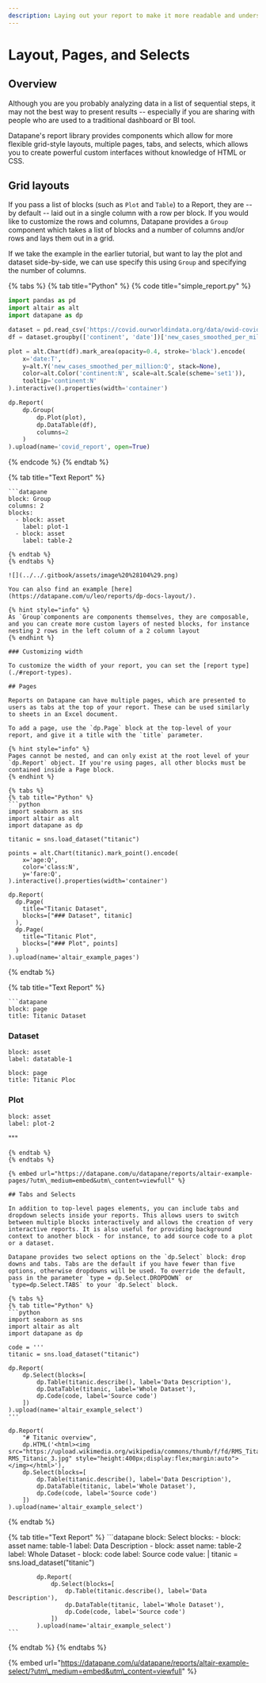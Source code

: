 ```yaml
---
description: Laying out your report to make it more readable and understandable
---
```


# Layout, Pages, and Selects

## Overview

Although you are you probably analyzing data in a list of sequential steps, it may not the best way to present results -- especially if you are sharing with people who are used to a traditional dashboard or BI tool. 

Datapane's report library provides components which allow for more flexible grid-style layouts, multiple pages, tabs, and selects, which allows you to create powerful custom interfaces without knowledge of HTML or CSS.

## Grid layouts

If you pass a list of blocks \(such as `Plot` and `Table`\) to a Report, they are -- by default -- laid out in a single column with a row per block. If you would like to customize the rows and columns, Datapane provides a `Group` component which takes a list of blocks and a number of columns and/or rows and lays them out in a grid.

If we take the example in the earlier tutorial, but want to lay the plot and dataset side-by-side, we can use specify this using `Group` and specifying the number of columns.

{% tabs %}
{% tab title="Python" %}
{% code title="simple\_report.py" %}
```python
import pandas as pd
import altair as alt
import datapane as dp

dataset = pd.read_csv('https://covid.ourworldindata.org/data/owid-covid-data.csv')
df = dataset.groupby(['continent', 'date'])['new_cases_smoothed_per_million'].mean().reset_index()

plot = alt.Chart(df).mark_area(opacity=0.4, stroke='black').encode(
    x='date:T',
    y=alt.Y('new_cases_smoothed_per_million:Q', stack=None),
    color=alt.Color('continent:N', scale=alt.Scale(scheme='set1')),
    tooltip='continent:N'
).interactive().properties(width='container')

dp.Report(
    dp.Group(
        dp.Plot(plot), 
        dp.DataTable(df),
        columns=2
    )
).upload(name='covid_report', open=True)
```
{% endcode %}
{% endtab %}

{% tab title="Text Report" %}
```text
```datapane
block: Group
columns: 2
blocks: 
  - block: asset
    label: plot-1
  - block: asset
    label: table-2
```
```
{% endtab %}
{% endtabs %}

![](../../.gitbook/assets/image%20%28104%29.png)

You can also find an example [here](https://datapane.com/u/leo/reports/dp-docs-layout/).

{% hint style="info" %}
As `Group`components are components themselves, they are composable, and you can create more custom layers of nested blocks, for instance nesting 2 rows in the left column of a 2 column layout
{% endhint %}

### Customizing width

To customize the width of your report, you can set the [report type](./#report-types).

## Pages 

Reports on Datapane can have multiple pages, which are presented to users as tabs at the top of your report. These can be used similarly to sheets in an Excel document.

To add a page, use the `dp.Page` block at the top-level of your report, and give it a title with the `title` parameter.

{% hint style="info" %}
Pages cannot be nested, and can only exist at the root level of your `dp.Report` object. If you're using pages, all other blocks must be contained inside a Page block. 
{% endhint %}

{% tabs %}
{% tab title="Python" %}
```python
import seaborn as sns
import altair as alt 
import datapane as dp

titanic = sns.load_dataset("titanic")

points = alt.Chart(titanic).mark_point().encode(
    x='age:Q',
    color='class:N',
    y='fare:Q',
).interactive().properties(width='container')

dp.Report(
  dp.Page(
    title="Titanic Dataset",
    blocks=["### Dataset", titanic]
  ),
  dp.Page(
    title="Titanic Plot",
    blocks=["### Plot", points]
  )
).upload(name='altair_example_pages')

```
{% endtab %}

{% tab title="Text Report" %}
```text
```datapane
block: page
title: Titanic Dataset
```
### Dataset

```datapane
block: asset
label: datatable-1
```

```datapane
block: page
title: Titanic Ploc
```
### Plot

```datapane
block: asset
label: plot-2
```
"""
```
{% endtab %}
{% endtabs %}

{% embed url="https://datapane.com/u/datapane/reports/altair-example-pages/?utm\_medium=embed&utm\_content=viewfull" %}

## Tabs and Selects

In addition to top-level pages elements, you can include tabs and dropdown selects inside your reports. This allows users to switch between multiple blocks interactively and allows the creation of very interactive reports. It is also useful for providing background context to another block - for instance, to add source code to a plot or a dataset.

Datapane provides two select options on the `dp.Select` block: drop downs and tabs. Tabs are the default if you have fewer than five options, otherwise dropdowns will be used. To override the default, pass in the parameter `type = dp.Select.DROPDOWN` or `type=dp.Select.TABS` to your `dp.Select` block. 

{% tabs %}
{% tab title="Python" %}
```python
import seaborn as sns
import altair as alt 
import datapane as dp

code = '''
titanic = sns.load_dataset("titanic")

dp.Report(
    dp.Select(blocks=[
        dp.Table(titanic.describe(), label='Data Description'),
        dp.DataTable(titanic, label='Whole Dataset'),
        dp.Code(code, label='Source code')
    ])
).upload(name='altair_example_select')
'''

dp.Report(
    "# Titanic overview",
    dp.HTML('<html><img src="https://upload.wikimedia.org/wikipedia/commons/thumb/f/fd/RMS_Titanic_3.jpg/1599px-RMS_Titanic_3.jpg" style="height:400px;display:flex;margin:auto"></img></html>'),
    dp.Select(blocks=[
        dp.Table(titanic.describe(), label='Data Description'),
        dp.DataTable(titanic, label='Whole Dataset'),
        dp.Code(code, label='Source code')
    ])
).upload(name='altair_example_select')

```
{% endtab %}

{% tab title="Text Report" %}
    ```datapane
    block: Select
    blocks: 
      - block: asset
        name: table-1
        label: Data Description
      - block: asset
        name: table-2
        label: Whole Dataset
      - block: code
        label: Source code
        value: |
            titanic = sns.load_dataset("titanic")

            dp.Report(
                dp.Select(blocks=[
                    dp.Table(titanic.describe(), label='Data Description'),
                    dp.DataTable(titanic, label='Whole Dataset'),
                    dp.Code(code, label='Source code')
                ])
            ).upload(name='altair_example_select')   
    ```    
{% endtab %}
{% endtabs %}

{% embed url="https://datapane.com/u/datapane/reports/altair-example-select/?utm\_medium=embed&utm\_content=viewfull" %}



